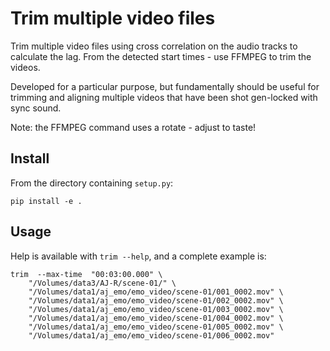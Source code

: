 # Trim multiple video files

Trim multiple video files using cross correlation on the audio tracks to calculate
the lag. From the detected start times - use FFMPEG to trim the videos.

Developed for a particular purpose, but fundamentally should be useful for trimming
and aligning multiple videos that have been shot gen-locked with sync sound.

Note: the FFMPEG command uses a rotate - adjust to taste!

## Install

From the directory containing `setup.py`:

    pip install -e .

## Usage

Help is available with `trim --help`, and a complete example is:

    trim  --max-time  "00:03:00.000" \
        "/Volumes/data3/AJ-R/scene-01/" \
        "/Volumes/data1/aj_emo/emo_video/scene-01/001_0002.mov" \
        "/Volumes/data1/aj_emo/emo_video/scene-01/002_0002.mov" \
        "/Volumes/data1/aj_emo/emo_video/scene-01/003_0002.mov" \
        "/Volumes/data1/aj_emo/emo_video/scene-01/004_0002.mov" \
        "/Volumes/data1/aj_emo/emo_video/scene-01/005_0002.mov" \
        "/Volumes/data1/aj_emo/emo_video/scene-01/006_0002.mov"

